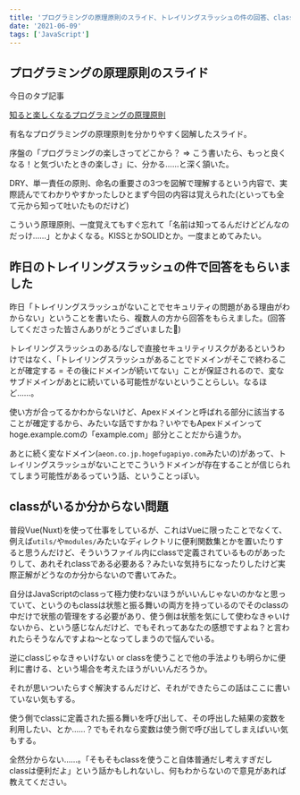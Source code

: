 ```yaml
---
title: 'プログラミングの原理原則のスライド、トレイリングスラッシュの件の回答、classがいるかどうか分からない問題'
date: '2021-06-09'
tags: ['JavaScript']
---
```


## プログラミングの原理原則のスライド

今日のタブ記事

[知ると楽しくなるプログラミングの原理原則](https://speakerdeck.com/mu_zaru/zhi-rutole-sikunarupuroguramingufalseyuan-li-yuan-ze)

有名なプログラミングの原理原則を分かりやすく図解したスライド。

序盤の「プログラミングの楽しさってどこから？ => こう書いたら、もっと良くなる！と気づいたときの楽しさ」に、分かる……と深く頷いた。

DRY、単一責任の原則、命名の重要さの3つを図解で理解するという内容で、実際読んでてわかりやすかったしひとまず今回の内容は覚えられた(といっても全て元から知って吐いたものだけど)

こういう原理原則、一度覚えてもすぐ忘れて「名前は知ってるんだけどどんなのだっけ……」とかよくなる。KISSとかSOLIDとか。一度まとめてみたい。

## 昨日のトレイリングスラッシュの件で回答をもらいました

昨日「トレイリングスラッシュがないことでセキュリティの問題がある理由がわからない」ということを書いたら、複数人の方から回答をもらえました。(回答してくださった皆さんありがとうございました:bow:)

トレイリングスラッシュのある/なしで直接セキュリティリスクがあるというわけではなく、「トレイリングスラッシュがあることでドメインがそこで終わることが確定する = その後にドメインが続いてない」ことが保証されるので、変なサブドメインがあとに続いている可能性がないということらしい。なるほど……。

使い方が合ってるかわからないけど、Apexドメインと呼ばれる部分に該当することが確定するから、みたいな話ですかね？いやでもApexドメインってhoge.example.comの「example.com」部分とことだから違うか。

あとに続く変なドメイン(`aeon.co.jp.hogefugapiyo.com`みたいの)があって、トレイリングスラッシュがないことでこういうドメインが存在することが信じられてしまう可能性があるっていう話、ということっぽい。

## classがいるか分からない問題

普段Vue(Nuxt)を使って仕事をしているが、これはVueに限ったことでなくて、例えば`utils/`や`modules/`みたいなディレクトリに便利関数集とかを置いたりすると思うんだけど、そういうファイル内にclassで定義されているものがあったりして、あれそれclassである必要ある？みたいな気持ちになったりしたけど実際正解がどうなのか分からないので書いてみた。

自分はJavaScriptのclassって極力使わないほうがいいんじゃないのかなと思っていて、というのもclassは状態と振る舞いの両方を持っているのでそのclassの中だけで状態の管理をする必要があり、使う側は状態を気にして使わなきゃいけないから、という感じなんだけど、でもそれってあなたの感想ですよね？と言われたらそうなんですよね〜となってしまうので悩んでいる。

逆にclassじゃなきゃいけない or classを使うことで他の手法よりも明らかに便利に書ける、という場合を考えたほうがいいんだろうか。

それが思いついたらすぐ解決するんだけど、それができたらこの話はここに書いていない気もする。

使う側でclassに定義された振る舞いを呼び出して、その呼出した結果の変数を利用したい、とか……？でもそれなら変数は使う側で呼び出してしまえばいい気もする。

全然分からない……。「そもそもclassを使うこと自体普通だし考えすぎだしclassは便利だよ」という話かもしれないし、何もわからないので意見があれば教えてください。
